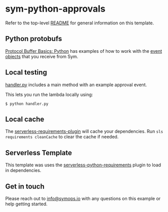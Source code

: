 # sym-python-approvals

Refer to the top-level [README](../README.md) for general information on this template.

## Python protobufs

[Protocol Buffer Basics: Python](https://developers.google.com/protocol-buffers/docs/pythontutorial) has examples of how to work with the [event objects](https://github.com/symopsio/types) that you receive from Sym.

## Local testing

[handler.py](handler.py) includes a main method with an example approval event.

 This lets you run the lambda locally using:
```
$ python handler.py
```

## Local cache

The [serverless-requirements-plugin](https://www.serverless.com/plugins/serverless-python-requirements/) will cache your dependencies. Run `sls requirements cleanCache` to clear the cache if needed.

## Serverless Template

This template was uses the [serverless-python-requirements](https://www.serverless.com/plugins/serverless-python-requirements/) plugin to load in dependencies.

## Get in touch

Please reach out to info@symops.io with any questions on this example or help getting started.

